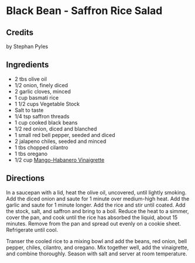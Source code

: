# Black Bean - Saffron Rice Salad 

## Credits

by Stephan Pyles

## Ingredients

- 2 tbs olive oil
- 1/2 onion, finely diced
- 2 garlic cloves, minced
- 1 cup basmati rice
- 1 1/2 cups Vegetable Stock
- Salt to taste
- 1/4 tsp saffron threads
- 1 cup cooked black beans
- 1/2 red onion, diced and blanched
- 1 small red bell pepper, seeded and diced
- 2 jalapeno chiles, seeded and minced
- 1 tbs chopped cilantro
- 1 tbs oregano
- 1/2 cup [Mango-Habanero Vinaigrette](/recipe/index.php?title=Mango-Habanero_Vinaigrette "Mango-Habanero Vinaigrette")

## Directions

In a saucepan with a lid, heat the olive oil, uncovered, until lightly smoking. Add the diced onion and saute for 1 minute over medium-high heat. Add the garlic and saute for 1 minute longer. Add the rice and stir until coated. Add the stock, salt, and saffron and bring to a boil. Reduce the heat to a simmer, cover the pan, and cook until the rice has absorbed the liquid, about 15 minutes. Remove from the pan and spread out evenly on a cookie sheet. Refrigerate until cool.  
  
Transer the cooled rice to a mixing bowl and add the beans, red onion, bell pepper, chiles, cilantro, and oregano. Mix together well, add the vinaigrette, and combine thoroughly. Season with salt and server at room temperature.

